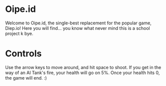 # Oipe.id
Welcome to Oipe.id, the single-best replacement for the popular game, Diep.io! Here you will find... you know what never mind this is a school project k bye.

# Controls
Use the arrow keys to move around, and hit space to shoot. If you get in the way of an AI Tank's fire, your health will go on 5%. Once your health hits 0, the game will end. :)